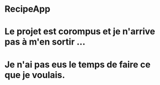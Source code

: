 # RecipeApp
# Le projet est corompus et je n'arrive pas à m'en sortir ... 
# Je n'ai pas eus le temps de faire ce que je voulais.
